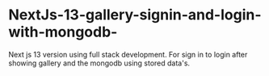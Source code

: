 # NextJs-13-gallery-signin-and-login-with-mongodb-
Next js 13 version using full stack development. For sign in to login after showing gallery and the mongodb using stored data's.
